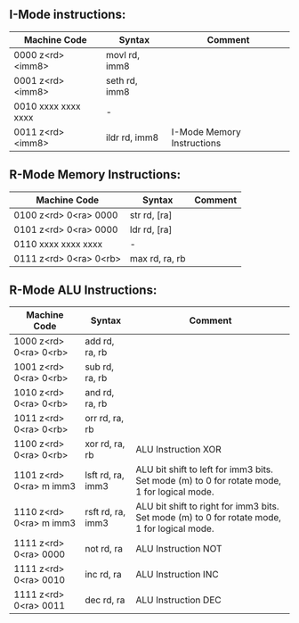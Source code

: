 ## I-Mode instructions:

| Machine Code | Syntax | Comment |
| ---- | ---- | ---- |
| 0000 z&lt;rd&gt; &lt;imm8&gt; | movl rd, imm8 |
| 0001 z&lt;rd&gt; &lt;imm8&gt; | seth rd, imm8 |
| 0010 xxxx xxxx xxxx| - |
| 0011 z&lt;rd&gt; &lt;imm8&gt; | ildr rd, imm8 | I-Mode Memory Instructions |


## R-Mode Memory Instructions:

| Machine Code | Syntax | Comment |
| ---- | ---- | ---- |
| 0100 z&lt;rd&gt; 0&lt;ra&gt; 0000 | str rd, [ra] |
| 0101 z&lt;rd&gt; 0&lt;ra&gt; 0000 | ldr rd, [ra] |
| 0110 xxxx xxxx xxxx| - |
| 0111 z&lt;rd&gt; 0&lt;ra&gt; 0&lt;rb&gt;| max rd, ra, rb |

## R-Mode ALU Instructions:

| Machine Code | Syntax | Comment |
| ---- | ---- | ---- |
| 1000 z&lt;rd&gt; 0&lt;ra&gt; 0&lt;rb&gt; | add rd, ra, rb |
| 1001 z&lt;rd&gt; 0&lt;ra&gt; 0&lt;rb&gt; | sub rd, ra, rb |
| 1010 z&lt;rd&gt; 0&lt;ra&gt; 0&lt;rb&gt; | and rd, ra, rb |
| 1011 z&lt;rd&gt; 0&lt;ra&gt; 0&lt;rb&gt; | orr rd, ra, rb |
| 1100 z&lt;rd&gt; 0&lt;ra&gt; 0&lt;rb&gt; | xor rd, ra, rb | ALU Instruction XOR |
| 1101 z&lt;rd&gt; 0&lt;ra&gt; m imm3 | lsft rd, ra, imm3 | ALU bit shift to left for imm3 bits. Set mode (m) to 0 for rotate mode, 1 for logical mode. |
| 1110 z&lt;rd&gt; 0&lt;ra&gt; m imm3 | rsft rd, ra, imm3 | ALU bit shift to right for imm3 bits. Set mode (m) to 0 for rotate mode, 1 for logical mode. |
| 1111 z&lt;rd&gt; 0&lt;ra&gt; 0000 | not rd, ra | ALU Instruction NOT |
| 1111 z&lt;rd&gt; 0&lt;ra&gt; 0010 | inc rd, ra | ALU Instruction INC |
| 1111 z&lt;rd&gt; 0&lt;ra&gt; 0011 | dec rd, ra | ALU Instruction DEC |

